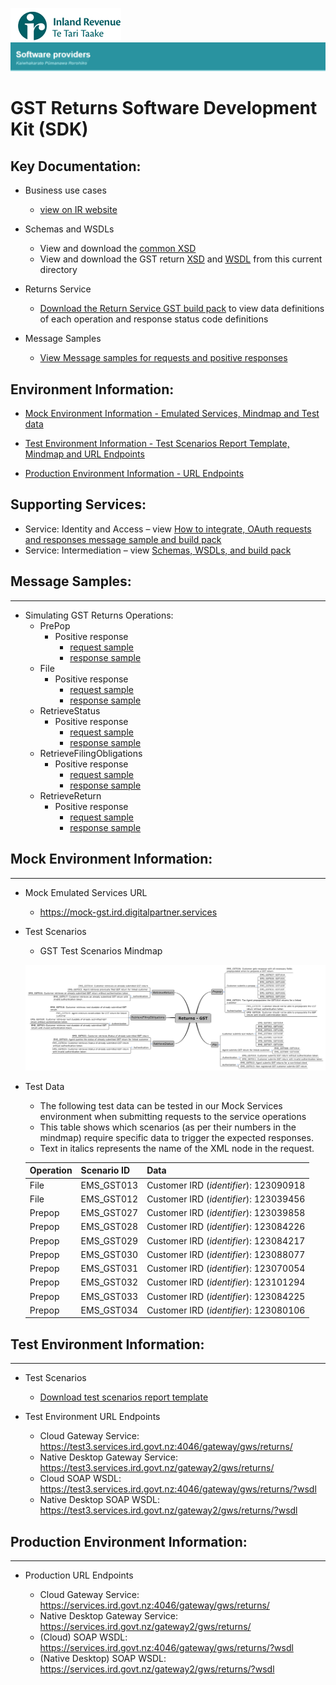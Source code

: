![IRD logo](../Images/IRlogo.gif)
![Software Dev](../Images/SoftwareDev.png)

# GST Returns Software Development Kit (SDK)

## Key Documentation:

- Business use cases
	- [view on IR website](https://www.classic.ird.govt.nz/resources/8/9/89938b0d-09d4-49c9-8e4b-ad30527a9d56/GST+Business+use+cases.pdf)
	
- Schemas and WSDLs
	- View and download the [common XSD](../Schema%20-%20Common/)
	- View and download the GST return [XSD](ReturnGST.v1.xsd) and [WSDL](ReturnsGSTDevWsdl.v1.wsdl) from this current directory

- Returns Service 
	- [Download the Return Service GST build pack](../Service%20-%20Return/Latest/Gateway%20Services%20Build%20Pack%20-%20Return%20Service%20-%20GST.pdf) to view data definitions of each operation and response status code definitions

- Message Samples
    - [View Message samples for requests and positive responses](#message-samples)
	
## Environment Information: 

- [Mock Environment Information - Emulated Services, Mindmap and Test data](#mock-environment-information)
	
- [Test Environment Information - Test Scenarios Report Template, Mindmap and URL Endpoints](#test-environment-information)

- [Production Environment Information - URL Endpoints](#Production-Environment-Information)	

## Supporting Services:

* Service: Identity and Access – view [How to integrate, OAuth requests and responses message sample and build pack](https://github.com/InlandRevenue/Gateway_Services-Access) 
* Service: Intermediation – view [Schemas, WSDLs, and build pack](../Service%20-%20Intermediation/)

## Message Samples:
-----------------

* Simulating GST Returns Operations:
    - PrePop
        - Positive response
            - [request sample](sample%20messages/body-gst-returnprepop-request.xml)
            - [response sample](sample%20messages/body-gst-returnprepop-response.xml)
    - File
        - Positive response
            - [request sample](sample%20messages/body-gst-returnfile-request.xml)
            - [response sample](sample%20messages/body-gst-returnfile-response.xml)
    - RetrieveStatus
        - Positive response
            - [request sample](sample%20messages/body-gst-returnstatus-request.xml)
            - [response sample](sample%20messages/body-gst-returnstatus-response.xml)
    - RetrieveFilingObligations
        - Positive response
            - [request sample](sample%20messages/body-gst-filingobligation-request.xml)
            - [response sample](sample%20messages/body-gst-filingobligation-response.xml)
    - RetrieveReturn
        - Positive response
            - [request sample](sample%20messages/body-gst-retrievereturn-request.xml)
            - [response sample](sample%20messages/body-gst-retrievereturn-response.xml)

## Mock Environment Information:
-----------------

* Mock Emulated Services URL
	* https://mock-gst.ird.digitalpartner.services

* Test Scenarios 
	- GST Test Scenarios Mindmap
	
	![Test Scenarios](images/Emulated_Services_Coverage_Map-Return_GST.png)

* Test Data
	- The following test data can be tested in our Mock Services environment when submitting requests to the service operations
	- This table shows which scenarios (as per their numbers in the mindmap) require specific data to trigger the expected responses. 
	- Text in italics represents the name of the XML node in the request.
	
	    
	|Operation | Scenario ID | Data|
	|-|-|-|
	|File | EMS_GST013 | Customer IRD (*identifier*): 123090918|
	|File | EMS_GST012 | Customer IRD (*identifier*): 123039456|
	|Prepop | EMS_GST027 | Customer IRD (*identifier*): 123039858 |
	|Prepop | EMS_GST028 | Customer IRD (*identifier*): 123084226 |
	|Prepop | EMS_GST029 | Customer IRD (*identifier*): 123084217|
	|Prepop | EMS_GST030 | Customer IRD (*identifier*): 123088077|
	|Prepop | EMS_GST031 | Customer IRD (*identifier*): 123070054 |
	|Prepop | EMS_GST032 | Customer IRD (*identifier*): 123101294|
	|Prepop | EMS_GST033 | Customer IRD (*identifier*): 123084225 |
    |Prepop | EMS_GST034 | Customer IRD (*identifier*): 123080106 |
        
## Test Environment Information:
-----------------

* Test Scenarios
	- [Download test scenarios report template](GST%20-%20Return%20Service%20-%20Test%20Report%20Template.docx)

* Test Environment URL Endpoints
	
	* Cloud Gateway Service: https://test3.services.ird.govt.nz:4046/gateway/gws/returns/
	* Native Desktop Gateway Service: https://test3.services.ird.govt.nz/gateway2/gws/returns/
	* Cloud SOAP WSDL: https://test3.services.ird.govt.nz:4046/gateway/gws/returns/?wsdl
	* Native Desktop SOAP WSDL: https://test3.services.ird.govt.nz/gateway2/gws/returns/?wsdl
            
## Production Environment Information:
-----------------

* Production URL Endpoints

	- Cloud Gateway Service: https://services.ird.govt.nz:4046/gateway/gws/returns/
	- Native Desktop Gateway Service: https://services.ird.govt.nz/gateway2/gws/returns/
	- (Cloud) SOAP WSDL: https://services.ird.govt.nz:4046/gateway/gws/returns/?wsdl
	- (Native Desktop) SOAP WSDL: https://services.ird.govt.nz/gateway2/gws/returns/?wsdl